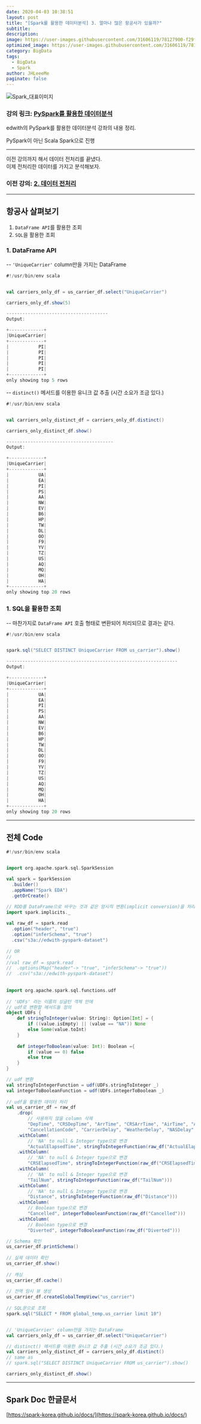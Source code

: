 ```yaml
---
date: 2020-04-03 10:38:51
layout: post
title: "[Spark를 활용한 데이터분석] 3. 얼마나 많은 항공사가 있을까?"
subtitle:
description:
image: https://user-images.githubusercontent.com/31606119/78127900-f29f8380-744f-11ea-8a9c-664efe56712f.jpeg
optimized_image: https://user-images.githubusercontent.com/31606119/78127900-f29f8380-744f-11ea-8a9c-664efe56712f.jpeg
category: BigData
tags:
  - BigData
  - Spark
author: JHLeeeMe
paginate: false
---
```


![Spark_대표이미지](https://user-images.githubusercontent.com/31606119/78127900-f29f8380-744f-11ea-8a9c-664efe56712f.jpeg)                  
### 강의 링크: [PySpark를 활용한 데이터분석](https://www.edwith.org/sparktutorial)                                                          
edwith의 PySpark를 활용한 데이터분석 강좌의 내용 정리.                
                                                                      
PySpark이 아닌 Scala Spark으로 진행                                   
                                                                      
---                                                                   
                                                                      
이전 강의까지 해서 데이터 전처리를 끝냈다.  
이제 전처리한 데이터를 가지고 분석해보자.
### 이전 강의: [2. 데이터 전처리](https://jhleeeme.github.io/edwith-using-spark-2/)

---
## 항공사 살펴보기
1. ```DataFrame API```를 활용한 조회
2. ```SQL```을 활용한 조회

### 1. DataFrame API
-- ```'UniqueCarrier'``` column만을 가지는 DataFrame
```scala
#!/usr/bin/env scala


val carriers_only_df = us_carrier_df.select("UniqueCarrier")

carriers_only_df.show(5)

--------------------------------------
Output:

+-------------+
|UniqueCarrier|
+-------------+
|           PI|
|           PI|
|           PI|
|           PI|
|           PI|
+-------------+
only showing top 5 rows
```

-- ```distinct()``` 메서드를 이용한 유니크 값 추출 (시간 소요가 조금 있다.)
```scala
#!/usr/bin/env scala


val carriers_only_distinct_df = carriers_only_df.distinct()

carriers_only_distinct_df.show()

----------------------------------------
Output:

+-------------+
|UniqueCarrier|
+-------------+
|           UA|
|           EA|
|           PI|
|           PS|
|           AA|
|           NW|
|           EV|
|           B6|
|           HP|
|           TW|
|           DL|
|           OO|
|           F9|
|           YV|
|           TZ|
|           US|
|           AQ|
|           MQ|
|           OH|
|           HA|
+-------------+
only showing top 20 rows
```

### 1. SQL을 활용한 조회
-- 마찬가지로 ```DataFrame API``` 호출 형태로 변환되어 처리되므로 결과는 같다.
```scala
#!/usr/bin/env scala


spark.sql("SELECT DISTINCT UniqueCarrier FROM us_carrier").show()

----------------------------------------------------------------
Output:

+-------------+
|UniqueCarrier|
+-------------+
|           UA|
|           EA|
|           PI|
|           PS|
|           AA|
|           NW|
|           EV|
|           B6|
|           HP|
|           TW|
|           DL|
|           OO|
|           F9|
|           YV|
|           TZ|
|           US|
|           AQ|
|           MQ|
|           OH|
|           HA|
+-------------+
only showing top 20 rows
```

---

## 전체 Code
```scala
#!/usr/bin/env scala


import org.apache.spark.sql.SparkSession                              
                                                                      
val spark = SparkSession                                              
  .builder()                                                          
  .appName("Spark EDA")                                               
  .getOrCreate()

// RDD를 DataFrame으로 바꾸는 것과 같은 암시적 변환(implicit conversion)을 처리하기 위해                                                    
import spark.implicits._                                              
                                                                      
val raw_df = spark.read                                               
  .option("header", "true")                                           
  .option("inferSchema", "true")                                      
  .csv("s3a://edwith-pyspark-dataset")                                
                                                                      
// OR                                                                 
//                                                                    
//val raw_df = spark.read                                             
//  .options(Map("header"-> "true", "inferSchema"-> "true"))          
//  .csv("s3a://edwith-pyspark-dataset")                              
                                                                      
                                                                      
import org.apache.spark.sql.functions.udf                             
                                                                      
// 'UDFs' 라는 이름의 싱글턴 객체 안에                                
// udf로 변환할 메서드들 정의                                         
object UDFs {                                                         
    def stringToInteger(value: String): Option[Int] = {               
        if ((value.isEmpty) || (value == "NA")) None                  
        else Some(value.toInt)                                        
    }                                                                 
                                                                      
    def integerToBoolean(value: Int): Boolean ={                      
        if (value == 0) false                                         
        else true                                                     
    }                                                                 
}

// udf 변환                                                           
val stringToIntegerFunction = udf(UDFs.stringToInteger _)             
val integerToBooleanFunction = udf(UDFs.integerToBoolean _)           
                                                                      
// udf을 활용한 데이터 처리                                           
val us_carrier_df = raw_df                                            
    .drop(                                                            
        // 사용하지 않을 column 삭제                                  
        "DepTime", "CRSDepTime", "ArrTime", "CRSArrTime", "AirTime", "ArrDelay", "DepDelay", "TaxiIn", "TaxiOut",                           
        "CancellationCode", "CarrierDelay", "WeatherDelay", "NASDelay", "SecurityDelay", "LateAircraftDelay")                               
    .withColumn(                                                      
        // 'NA' to null & Integer type으로 변경                       
        "ActualElapsedTime", stringToIntegerFunction(raw_df("ActualElapsedTime")))                                                          
    .withColumn(                                                      
        // 'NA' to null & Integer type으로 변경                       
        "CRSElapsedTime", stringToIntegerFunction(raw_df("CRSElapsedTime")))                                                                
    .withColumn(                                                      
        // 'NA' to null & Integer type으로 변경                       
        "TailNum", stringToIntegerFunction(raw_df("TailNum")))        
    .withColumn(                                                      
        // 'NA' to null & Integer type으로 변경                       
        "Distance", stringToIntegerFunction(raw_df("Distance")))      
    .withColumn(                                                      
        // Boolean type으로 변경                                      
        "Cancelled", integerToBooleanFunction(raw_df("Cancelled")))   
    .withColumn(                                                      
        // Boolean type으로 변경                                      
        "Diverted", integerToBooleanFunction(raw_df("Diverted")))

// Schema 확인                                                        
us_carrier_df.printSchema()                                           
                                                                      
// 실제 데이터 확인                                                   
us_carrier_df.show()                                                  
                                                                      
// 캐싱                                                               
us_carrier_df.cache()                                                 
                                                                      
// 전역 임시 뷰 생성                                                  
us_carrier_df.createGlobalTempView("us_carrier")                      
                                                                      
// SQL문으로 조회                                                     
spark.sql("SELECT * FROM global_temp.us_carrier limit 10")            


// 'UniqueCarrier' column만을 가지는 DataFrame
val carriers_only_df = us_carrier_df.select("UniqueCarrier")

// distinct() 메서드를 이용한 유니크 값 추출 (시간 소요가 조금 있다.)
val carriers_only_distinct_df = carriers_only_df.distinct()
// same as
// spark.sql("SELECT DISTINCT UniqueCarrier FROM us_carrier").show()

carriers_only_distinct_df.show()
```                                                                   
                                                                      
---                                                                   
                                                                      
## Spark Doc 한글문서                                                 
[https://spark-korea.github.io/docs/](https://spark-korea.github.io/docs/)
